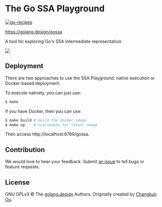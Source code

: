 # The Go SSA Playground

[![go-recipes](https://raw.githubusercontent.com/nikolaydubina/go-recipes/main/badge.svg?raw=true)](https://github.com/nikolaydubina/go-recipes)

https://golang.design/gossa

A tool for exploring Go's SSA intermediate representation.

![](./public/assets/screen.png)

## Deployment

There are two approaches to use the SSA Playground: native execution
or Docker-based deployment.

To execute natively, you can just use:

```bash
$ make
```

If you have Docker, then you can use:

```bash
$ make build # build the docker image
$ make up    # run/update for latest image
```

Then access http://localhost:6789/gossa.

## Contribution

We would love to hear your feedback. Submit [an issue](https://github.com/golang-design/ssaplayground/issues/new) to tell bugs or feature requests.

## License

GNU GPLv3 &copy; The [golang.design](https://golang.design) Authors. Originally created by [Changkun Ou](https://changkun.de).
